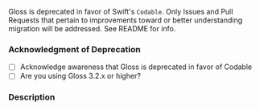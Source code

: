 Gloss is deprecated in favor of Swift's `Codable`. Only Issues and Pull Requests that pertain to improvements toward or better understanding migration will be addressed. See README for info.

### Acknowledgment of Deprecation

* [ ] Acknowledge awareness that Gloss is deprecated in favor of Codable
* [ ] Are you using Gloss 3.2.x or higher?

### Description


